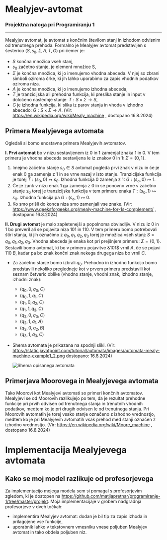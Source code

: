 # Mealyjev-avtomat
### Projektna naloga pri Programiranju 1
---
Mealyjev avtomat, je avtomat s končnim številom stanj in izhodom odvisnim od trenutnega prehoda.
Formalno je Mealyjev avtomat predstavljen s šesterico $(S, s_0, \Sigma, \Lambda, T, G)$ pri čemer je:
- $S$ končna množica vseh stanj,
- $s_0$ začetno stanje, je element množice S,
- $\Sigma$ je končna množica, ki jo imenujemo vhodna abeceda. V njej so zbrani simboli oziroma črke, ki jih lahko uporabimo za zapis vhodnih podatkov oziroma niza.
- $\Lambda$ je končna množica, ki jo imenujemo izhodna abeceda,
- $T$ je tranzicijska ali prehodna funkcija, ki preslika stanje in input v določeno naslednje stanje: $T: S \times \Sigma \rightarrow S$,
- $G$ je izhodna funkcija, ki slika iz parov stanja in vhoda v izhodno abecedo: $G: S \times \Sigma \rightarrow \Lambda$.
  (Vir: https://en.wikipedia.org/wiki/Mealy_machine , dostopano 16.8.2024)

## Primera Mealyjevega avtomata
Ogledali si bomo enostavna primera Mealyjevih avtomatov.

**I. Prvi avtomat** bo v nizu sestavljenem iz $0$ in $1$ zamenjal znaka $1$ in $0$.
V tem primeru je vhodna abeceda sestavljena le iz znakov $0$ in $1$: $\Sigma = \{0, 1\}$.
1. Imejmo začetno stanje $s_0 \in S$  avtomat pogleda prvi znak v nizu in če je enak $0$ ga zamenja z $1$ in se vrne nazaj v isto stanje. Tranzicijska funkcija je torej $T: (s_0, 0) \mapsto s_0$. Izhodna funkcija $0$ zamenja z $1$: $G: (s_o, 0) \mapsto 1$.
2. Če je zank v nizu enak $1$ ga zamenja z $0$  in se ponovno vrne v začetno stanje $s_0$ torej je tranzicijska funkcija v tem primeru enaka $T: (s_0, 1) \mapsto s_0$. Izhodna funkcija pa $G: (s_o, 1) \mapsto 0$.
3. Ko smo prišli do konca niza smo zamenjali vse znake.
   (Vir: https://www.geeksforgeeks.org/mealy-machine-for-1s-complement/ , dostopano 16.8.2024)

**II. Drugi avtomat** je malo zapletenejši a popolnoma obvladljiv. V nizu iz $0$ in $1$ bo preveril ali se pojavita niza $101$ in $110$. V tem primeru bomo potrebovali štiri stanja, ki jih označimo z $q_0, q_1, q_2, q_3$ torej je množica vseh stanj: $S = {q_0, q_1, q_2, q_3}$. Vhodna abeceda je enaka kot pri prejšnjem primeru: $\Sigma = \{0, 1\}$. Sestavili bomo avtomat, ki bo v primeru pojavitve &101$ vrnil $A$, če se pojavi $110$ $B$, kadar pa bo znak končni znak nekega drugega niza bo vrnil $C$.
- Za začetno stanje bomo izbrali $q_0$. Prehodno in izhodno funkcijo bomo predstavili nekoliko pregledneje kot v prvem primeru predstavili kot seznam četveric oblike (vhodno stanje, vhodni znak, izhodno stanje, izhodni znak):
   - $(q_0, 0, q_0, C)$
   - $(q_0, 1, q_1, C)$
   - $(q_1, 0, q_2, C)$
   - $(q_1, 1, q_3, C)$
   - $(q_2, 0, q_0, C)$
   - $(q_2, 1, q_1, A)$
   - $(q_3, 0, q_2, B)$
   - $(q_3, 1, q_3, C)$
- Shema avtomata je prikazana na spodnji sliki. (Vir: https://static.javatpoint.com/tutorial/automata/images/automata-mealy-machine-example1_2.png dostopano: 16.8.2024)

  ![Shema opisanega avtomata](https://github.com/user-attachments/assets/06136b72-4396-4278-9a4e-b2e0ae012876)


  
## Primerjava Moorovega in Mealyjevega avtomata
Tako Moorovi kot Mealyjevi avtomati so primeri končnih avtomatov. Mealyjevi se od Moorovih razlikujejo po tem, da je rezultat prehodne funkcije pri prvih odvisen od trenutnega stanja in trenutnih vhodnih podatkov, medtem ko je pri drugih odvisen le od trenutnega stanja. Pri Moorovih avtomatih je torej vsako stanje označeno z izhodno vrednostjo, medtem ko je pri Mealyjevih avtomatih vsak prehod med stanji označen z izhodno vrednostjo.
(Vir: https://en.wikipedia.org/wiki/Moore_machine , dostopano 16.8.2024)

# Implementacija Mealyjevega avtomata 
## Kako se moj model razlikuje od profesorjevega
Za implementacijo mojega modela sem si pomagal s profesorjevim zgledom, ki je dostopen na https://github.com/matijapretnar/programiranje-1/tree/master/projekt. Moja implementacijaje v grobem nadgradnja profesorjeve v dveh točkah:
- implementira Mealyjev avtomat: dodan je bil tip za zapis izhoda in prilagojene vse funkcije,
- uporabnik lahko v tekstovnem vmesniku vnese poljuben Mealyjev avtomat in tako obdela poljuben niz.


